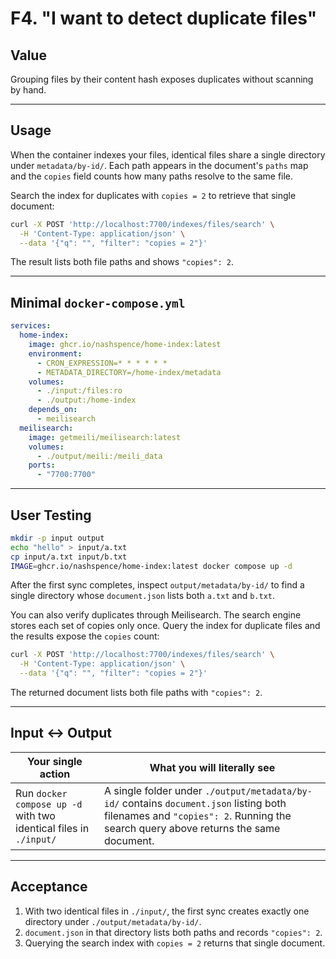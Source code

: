 # F4. "I want to detect duplicate files"

## Value

Grouping files by their content hash exposes duplicates without scanning by hand.

---

## Usage

When the container indexes your files, identical files share a single directory under `metadata/by-id/`. Each path appears in the document's `paths` map and the `copies` field counts how many paths resolve to the same file.

Search the index for duplicates with `copies = 2` to retrieve that single document:

```bash
curl -X POST 'http://localhost:7700/indexes/files/search' \
  -H 'Content-Type: application/json' \
  --data '{"q": "", "filter": "copies = 2"}'
```

The result lists both file paths and shows `"copies": 2`.

---

## Minimal `docker-compose.yml`

```yaml
services:
  home-index:
    image: ghcr.io/nashspence/home-index:latest
    environment:
      - CRON_EXPRESSION=* * * * * *
      - METADATA_DIRECTORY=/home-index/metadata
    volumes:
      - ./input:/files:ro
      - ./output:/home-index
    depends_on:
      - meilisearch
  meilisearch:
    image: getmeili/meilisearch:latest
    volumes:
      - ./output/meili:/meili_data
    ports:
      - "7700:7700"
```

---

## User Testing

```bash
mkdir -p input output
echo "hello" > input/a.txt
cp input/a.txt input/b.txt
IMAGE=ghcr.io/nashspence/home-index:latest docker compose up -d
```

After the first sync completes, inspect `output/metadata/by-id/` to find a single directory whose `document.json` lists both `a.txt` and `b.txt`.

You can also verify duplicates through Meilisearch. The search engine stores each set of copies only once. Query the index for duplicate files and the results expose the `copies` count:

```bash
curl -X POST 'http://localhost:7700/indexes/files/search' \
  -H 'Content-Type: application/json' \
  --data '{"q": "", "filter": "copies = 2"}'
```

The returned document lists both file paths with `"copies": 2`.

---

## Input ↔ Output

| **Your single action** | **What you will literally see** |
| --- | --- |
| Run `docker compose up -d` with two identical files in `./input/` | A single folder under `./output/metadata/by-id/` contains `document.json` listing both filenames and `"copies": 2`. Running the search query above returns the same document. |

---

## Acceptance

1. With two identical files in `./input/`, the first sync creates exactly one directory under `./output/metadata/by-id/`.
2. `document.json` in that directory lists both paths and records `"copies": 2`.
3. Querying the search index with `copies = 2` returns that single document.
